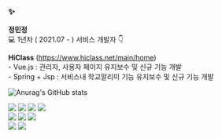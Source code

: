 ### ✨

**정민정**
<br>
💻 1년차 ( 2021.07 - ) 서비스 개발자 👇 
<br>

__HiClass__ (https://www.hiclass.net/main/home)
<br>
\- Vue.js : 관리자, 사용자 페이지 유지보수 및 신규 기능 개발
<br>
\- Spring + Jsp : 서비스내 학교알리미 기능 유지보수 및 신규 기능 개발


![Anurag's GitHub stats](https://github-readme-stats.vercel.app/api?username=minjungx2&show_icons=true&theme=vue  )


<img src="https://img.shields.io/badge/JavaScript-F7DF1E?style=flat-square&logo=JavaScript&logoColor=white"/></a>
<img src="https://img.shields.io/badge/vuejs-%2335495e.svg?style=flat-square&logo=vuedotjs&logoColor=%234FC08D"/></a>
<img src="https://img.shields.io/badge/HTML5-E34F26?style=flat-square&logo=HTML5&logoColor=white"/></a>
<img src="https://img.shields.io/badge/CSS3-1572B6?style=flat-square&logo=CSS3&logoColor=white"/></a>
<br>
<img src="https://img.shields.io/badge/Java-007396?style=flat-square&logo=Java&logoColor=white"/></a>
<img src="https://img.shields.io/badge/Spring-6DB33F?style=flat-square&logo=Spring&logoColor=white"/></a>
<img src="https://img.shields.io/badge/SpringBoot-6DB33F?style=flat-square&logo=Spring&logoColor=white"/></a>
<br>
<img src="https://img.shields.io/badge/MySQL-4479A1?style=flat-square&logo=MySQL&logoColor=white"/></a>
<img src="https://img.shields.io/badge/MariaDB-003545?style=flat-square&logo=MariaDB&logoColor=white"/></a>

